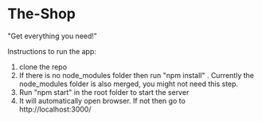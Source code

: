 # The-Shop
"Get everything you need!"


Instructions to run the app:

1) clone the repo
2) If there is no node_modules folder then run "npm install" . Currently the node_modules folder is also merged, you might not need this step.   
3) Run "npm start" in the root folder to start the server
4) It will automatically open browser. If not then go to http://localhost:3000/ 

